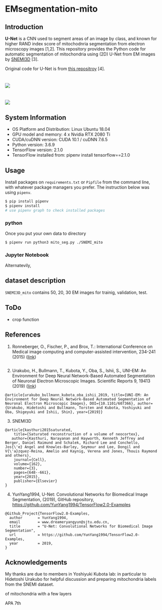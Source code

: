 # EMsegmentation-mito
## Introduction

**U-Net** is a CNN used to segment areas of an image by class, and known for higher RAND index score of mitochodnria segmentation from electron microscopy images [1,2]. This repository provides the Python code for automatic segmentation of mitochondria using (2D) U-Net from EM images by [SNEMI3D](http://brainiac2.mit.edu/SNEMI3D/) [3].

Original code for U-Net is from [this repositroy](https://github.com/YunYang1994/TensorFlow2.0-Examples) [4].

# <img src="画像URL">
# <img src="画像URL">

## System Information

* OS Platform and Distribution: Linux Ubuntu 18.04
* GPU model and memory: 4 x Nvidia RTX 2080 Ti
* CUDA/cuDNN version: CUDA 10.1 / cuDNN 7.6.5
* Python version: 3.6.9
* TensorFlow version: 2.1.0
* TensorFlow installed from: pipenv install tensorflow==2.1.0

## Usage

Install packages on `requirements.txt` or `Pipfile` from the command line, with whatever package managers you prefer. The instruction below was using `pipenv`.

```sh
$ pip install pipenv
$ pipenv install
# use pipenv graph to check installed packages
```

### python
Once you put your own data to directory

```sh
$ pipenv run python3 mito_seg.py ./SNEMI_mito
```

### Jupyter Notebook
Alternatevily, 

## dataset description
`SNEMI3D_mito` contains 50, 20, 30 EM images for trainig, validation, test.

## ToDo

* crop function

## References
1. Ronneberger, O., Fischer, P., and Brox, T.: International Conference on Medical image computing and computer-assisted intervention, 234-241 (2015) ([link]())

```
```

2. Urakubo, H., Bullmann, T., Kubota, Y., Oba, S., Ishii, S., UNI-EM: An Environment for Deep Neural Network-Based Automated Segmentation of Neuronal Electron Microscopic Images. Scientific Reports 9, 19413 (2019) ([link]())

```
@article{urakubo_bullmann_kubota_oba_ishii_2019, title={UNI-EM: An Environment for Deep Neural Network-Based Automated Segmentation of Neuronal Electron Microscopic Images}, DOI={10.1101/607366}, author={Urakubo, Hidetoshi and Bullmann, Torsten and Kubota, Yoshiyuki and Oba, Shigeyuki and Ishii, Shin}, year={2019}}
```

3. SNEMI3D 

```
@article{kasthuri2015saturated,
    title={Saturated reconstruction of a volume of neocortex},
   author={Kasthuri, Narayanan and Hayworth, Kenneth Jeffrey and Berger, Daniel Raimund and Schalek, Richard Lee and Conchello, Jos{\'e} Angel and Knowles-Barley, Seymour and Lee, Dongil and V{\'a}zquez-Reina, Amelio and Kaynig, Verena and Jones, Thouis Raymond and others},
    journal={Cell},
    volume={162},
    number={3},
    pages={648--661},
    year={2015},
    publisher={Elsevier}
}
```

4. YunYang1994, U-Net: Convolutional Networks for Biomedical Image Segmentation, (2019), GitHub repository, https://github.com/YunYang1994/TensorFlow2.0-Examples
```
@Github_Project{TensorFlow2.0-Examples,
  author       = YunYang1994,
  email        = www.dreameryangyun@sjtu.edu.cn,
  title        = "U-Net: Convolutional Networks for Biomedical Image Segmentation",
  url          = https://github.com/YunYang1994/TensorFlow2.0-Examples,
  year         = 2019,
}
```


## Acknowledgements

My thanks are due to members in Yoshiyuki Kubota lab: in particular to Hidetoshi Urakubo for helpful discussion and preparing mitochondria labels from the SNEMI dataset. 

of mitochondria with a few layers 

APA 7th